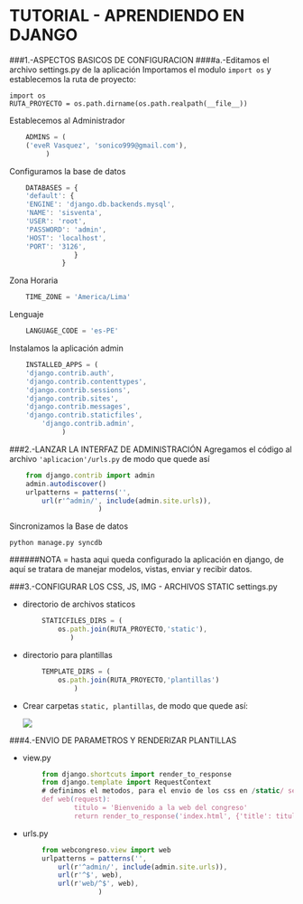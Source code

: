 TUTORIAL - APRENDIENDO EN DJANGO
================================

###1.-ASPECTOS BASICOS DE CONFIGURACION
####a.-Editamos el archivo settings.py de la aplicación
Importamos el modulo `import os` y establecemos la ruta de proyecto:
    
	import os
	RUTA_PROYECTO = os.path.dirname(os.path.realpath(__file__))
		
Establecemos al Administrador

```js
	ADMINS = (
	('eveR Vasquez', 'sonico999@gmail.com'),
		 )
```
Configuramos la base de datos

```js
	DATABASES = {
	'default': {
	'ENGINE': 'django.db.backends.mysql', 
	'NAME': 'sisventa',
	'USER': 'root',
	'PASSWORD': 'admin',
	'HOST': 'localhost',
	'PORT': '3126', 
	            }
		     }
```		
Zona Horaria

```js
	TIME_ZONE = 'America/Lima'
```
Lenguaje

```js
	LANGUAGE_CODE = 'es-PE'
```

Instalamos la aplicación admin

```js
	INSTALLED_APPS = (
	'django.contrib.auth',
	'django.contrib.contenttypes',
	'django.contrib.sessions',
	'django.contrib.sites',
	'django.contrib.messages',
	'django.contrib.staticfiles',
        'django.contrib.admin',
			 )
```

###2.-LANZAR LA INTERFAZ DE ADMINISTRACIÓN
Agregamos el código al archivo `'aplicacion'/urls.py` de modo que quede así

```js
	from django.contrib import admin
	admin.autodiscover()
	urlpatterns = patterns('',
        url(r'^admin/', include(admin.site.urls)),
        		      )
```

Sincronizamos la Base de datos
	
	python manage.py syncdb	
	
######NOTA = hasta aqui queda configurado la aplicación en django, de aquí se tratara de manejar modelos, vistas, enviar y recibir datos.


###3.-CONFIGURAR LOS CSS, JS, IMG - ARCHIVOS STATIC
settings.py

* directorio de archivos staticos

```js
		STATICFILES_DIRS = (
    		os.path.join(RUTA_PROYECTO,'static'),
			   )
```

* directorio para plantillas

```js
		TEMPLATE_DIRS = (
    		os.path.join(RUTA_PROYECTO,'plantillas')
				)
```

* Crear carpetas `static, plantillas`, de modo que quede así:
	
	<img src="http://imageshack.us/a/img109/3413/statica.png">

###4.-ENVIO DE PARAMETROS Y RENDERIZAR PLANTILLAS
* view.py

```js
		from django.shortcuts import render_to_response
		from django.template import RequestContext
		# definimos el metodos, para el envio de los css en /static/ se pone el ultimo parametro
		def web(request):
    			titulo = 'Bienvenido a la web del congreso'
    			return render_to_response('index.html', {'title': titulo},context_instance=RequestContext(request))
```
* urls.py

```js
		from webcongreso.view import web
		urlpatterns = patterns('',
    		url(r'^admin/', include(admin.site.urls)),
    		url(r'^$', web),
    		url(r'web/^$', web),
				      )
```


